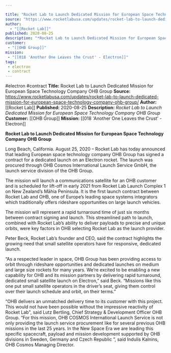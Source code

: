 ```yaml
---

title: "Rocket Lab to Launch Dedicated Mission for European Space Technology Company OHB Group "
source: "https://www.rocketlabusa.com/updates/rocket-lab-to-launch-dedicated-mission-for-european-space-technology-company-ohb-group/"
author:
  - "[[Rocket Lab]]"
published: 2020-08-25
description: "*Rocket Lab to Launch Dedicated Mission for European Space Technology Company OHB Group*"
customer:
 - "[[OHB Group]]"
mission:
 - "[[018 'Another One Leaves the Crust' - Electron]]"
tags:
 - electron
 - contract
---
```


#electron #contract
**Title:** Rocket Lab to Launch Dedicated Mission for European Space Technology Company OHB Group 
**Source:** https://www.rocketlabusa.com/updates/rocket-lab-to-launch-dedicated-mission-for-european-space-technology-company-ohb-group/
**Author:** [[Rocket Lab]]
**Published:** 2020-08-25
**Description:** *Rocket Lab to Launch Dedicated Mission for European Space Technology Company OHB Group*
**Customer:** [[OHB Group]]
**Mission:** [[018 'Another One Leaves the Crust' - Electron]]

**Rocket Lab to Launch Dedicated Mission for European Space Technology Company OHB Group**

Long Beach, California. August 25, 2020 – Rocket Lab has today announced that leading European space technology company OHB Group has signed a contract for a dedicated launch on an Electron rocket. The launch was procured through OHB Cosmos International Launch Service GmbH, the launch service division of the OHB Group.

The mission will launch a communications satellite for an OHB customer and is scheduled for lift-off in early 2021 from Rocket Lab Launch Complex 1 on New Zealand’s Māhia Peninsula. It is the first launch contract between Rocket Lab and OHB, one of Europe’s leading space systems integrators which traditionally offers rideshare opportunities on large launch vehicles.

The mission will represent a rapid turnaround time of just six months between contract signing and launch. This streamlined path to launch, combined with Rocket Lab’s ability to deliver payloads to precise and unique orbits, were key factors in OHB selecting Rocket Lab as the launch provider.

Peter Beck, Rocket Lab’s founder and CEO, said the contract highlights the growing need that small satellite operators have for responsive, dedicated launch.

“As a respected leader in space, OHB Group has been providing access to orbit through rideshare opportunities and dedicated launches on medium and large size rockets for many years. We’re excited to be enabling a new capability for OHB and its mission partners by delivering rapid turnaround, dedicated small satellite launch on Electron,” said Beck. “Missions like this one put small satellite operators in the driver’s seat, giving them control over their launch schedule and orbit, on their terms.”

“OHB delivers an unmatched delivery time to its customer with this project. This would not have been possible without the impressive reactivity of Rocket Lab", said Lutz Bertling, Chief Strategy & Development Officer OHB Group. “For this mission, OHB COSMOS International Launch Service is not only providing the launch service procurement like for several previous OHB missions in the last 25 years. In the New Space Era we are leading this specific spacecraft, payload and mission development supported by OHB divisions in Sweden, Germany and Czech Republic ”, said Indulis Kalnins,  OHB Cosmos Managing Director.